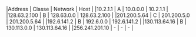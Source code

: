 |Address        | Classe    | Network       | Host              |
|10.2.1.1       |   A       | 10.0.0.0      | 10.2.1.1          |
|128.63.2.100   |   B       | 128.63.0.0    | 128.63.2.100      |
|201.200.5.64   |   C       | 201.200.5.0   | 201.200.5.64      |
|192.6.141.2    |   B       | 192.6.0.0     | 192.6.141.2       |
|130.113.64.16  |   B       | 130.113.0.0   | 130.113.64.16     |
|256.241.201.10 |   -       | -             | -                 |